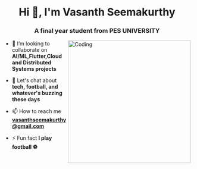 <h1 align="center">Hi 👋, I'm Vasanth Seemakurthy</h1>
<h3 align="center">A final year student from PES UNIVERSITY</h3>

<img align="right" alt="Coding" width="330" src="https://cdn.dribbble.com/users/4055494/screenshots/15215756/media/d2b66c4ca0192aa26d103448b3d1518b.gif">

- 👯 I’m looking to collaborate on **AI/ML,Flutter,Cloud and Distributed Systems projects**

- 💬 Let's chat about **tech, football, and whatever's buzzing these days**

- 📫 How to reach me **vasanthseemakurthy@gmail.com**

- ⚡ Fun fact **I play football ⚽️**
